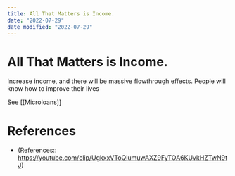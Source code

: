 ```yaml
---
title: All That Matters is Income.
date: "2022-07-29"
date modified: "2022-07-29"
---
```


# All That Matters is Income.
Increase income, and there will be massive flowthrough effects. People will know how to improve their lives

See [[Microloans]]

# References
- (References:: https://youtube.com/clip/UgkxxVToQlumuwAXZ9FyTOA6KUvkHZTwN9tJ)
